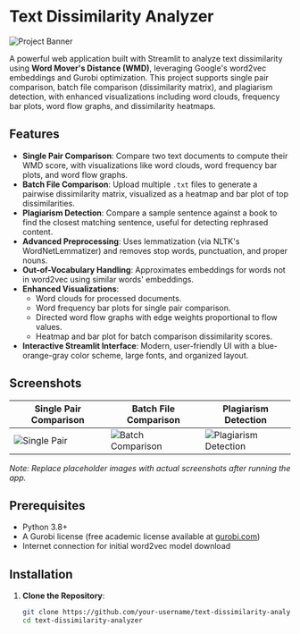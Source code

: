 # Text Dissimilarity Analyzer

![Project Banner](https://via.placeholder.com/1200x300.png?text=Text+Dissimilarity+Analyzer)

A powerful web application built with Streamlit to analyze text dissimilarity using **Word Mover's Distance (WMD)**, leveraging Google's word2vec embeddings and Gurobi optimization. This project supports single pair comparison, batch file comparison (dissimilarity matrix), and plagiarism detection, with enhanced visualizations including word clouds, frequency bar plots, word flow graphs, and dissimilarity heatmaps.

## Features

- **Single Pair Comparison**: Compare two text documents to compute their WMD score, with visualizations like word clouds, word frequency bar plots, and word flow graphs.
- **Batch File Comparison**: Upload multiple `.txt` files to generate a pairwise dissimilarity matrix, visualized as a heatmap and bar plot of top dissimilarities.
- **Plagiarism Detection**: Compare a sample sentence against a book to find the closest matching sentence, useful for detecting rephrased content.
- **Advanced Preprocessing**: Uses lemmatization (via NLTK's WordNetLemmatizer) and removes stop words, punctuation, and proper nouns.
- **Out-of-Vocabulary Handling**: Approximates embeddings for words not in word2vec using similar words' embeddings.
- **Enhanced Visualizations**:
  - Word clouds for processed documents.
  - Word frequency bar plots for single pair comparison.
  - Directed word flow graphs with edge weights proportional to flow values.
  - Heatmap and bar plot for batch comparison dissimilarity scores.
- **Interactive Streamlit Interface**: Modern, user-friendly UI with a blue-orange-gray color scheme, large fonts, and organized layout.

## Screenshots

| **Single Pair Comparison** | **Batch File Comparison** | **Plagiarism Detection** |
|----------------------------|---------------------------|--------------------------|
| ![Single Pair](https://via.placeholder.com/600x400.png?text=Single+Pair+Comparison) | ![Batch Comparison](https://via.placeholder.com/600x400.png?text=Batch+Comparison+Heatmap) | ![Plagiarism Detection](https://via.placeholder.com/600x400.png?text=Plagiarism+Detection) |

*Note: Replace placeholder images with actual screenshots after running the app.*

## Prerequisites

- Python 3.8+
- A Gurobi license (free academic license available at [gurobi.com](https://www.gurobi.com/))
- Internet connection for initial word2vec model download

## Installation

1. **Clone the Repository**:
   ```bash
   git clone https://github.com/your-username/text-dissimilarity-analyzer.git
   cd text-dissimilarity-analyzer
